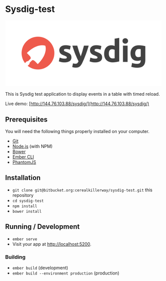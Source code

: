 # Sysdig-test
![Sysdig logo](/public/assets/img/icons/sysdig-logo.svg)

This is Sysdig test application to display events in a table with timed reload.

Live demo: [http://144.76.103.88/sysdig/](http://144.76.103.88/sysdig/)

## Prerequisites

You will need the following things properly installed on your computer.

* [Git](http://git-scm.com/)
* [Node.js](http://nodejs.org/) (with NPM)
* [Bower](http://bower.io/)
* [Ember CLI](http://ember-cli.com/)
* [PhantomJS](http://phantomjs.org/)

## Installation

* `git clone git@bitbucket.org:cerealkillerway/sysdig-test.git` this repository
* `cd sysdig-test`
* `npm install`
* `bower install`

## Running / Development

* `ember serve`
* Visit your app at [http://localhost:5200](http://localhost:5200).


### Building

* `ember build` (development)
* `ember build --environment production` (production)
